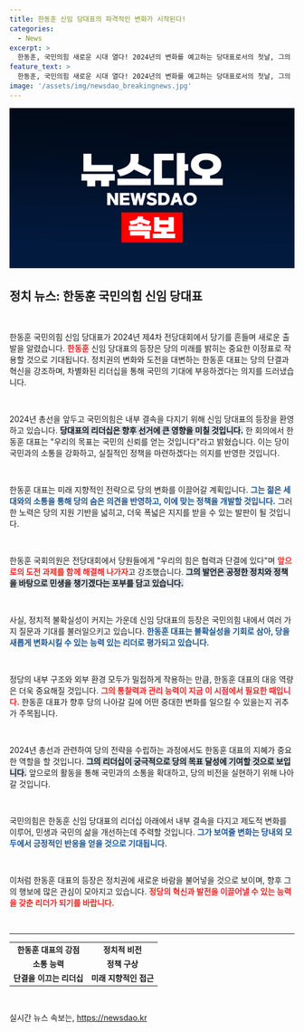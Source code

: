 ```yaml
---
title: 한동훈 신임 당대표의 파격적인 변화가 시작된다!
categories:
  - News
excerpt: >
  한동훈, 국민의힘 새로운 시대 열다! 2024년의 변화를 예고하는 당대표로서의 첫날, 그의 행보가 주목받고 있다.
feature_text: >
  한동훈, 국민의힘 새로운 시대 열다! 2024년의 변화를 예고하는 당대표로서의 첫날, 그의 행보가 주목받고 있다.
image: '/assets/img/newsdao_breakingnews.jpg'
---
```


<p><img src="/assets/img/newsdao_breakingnews.jpg" alt="koreaapp 속보" /></p>

<h2 data-ke-size="size26">정치 뉴스: 한동훈 국민의힘 신임 당대표</h2>

<p data-ke-size="size16">
&nbsp;
</p>

<p>한동훈 국민의힘 신임 당대표가 2024년 제4차 전당대회에서 당기를 흔들며 새로운 출발을 알렸습니다. <b><span style="color: #ee2323;">한동훈</span></b> 신임 당대표의 등장은 당의 미래를 밝히는 중요한 이정표로 작용할 것으로 기대됩니다. 정치권의 변화와 도전을 대변하는 한동훈 대표는 당의 단결과 혁신을 강조하며, 차별화된 리더십을 통해 국민의 기대에 부응하겠다는 의지를 드러냈습니다. </p>

<p data-ke-size="size16">
&nbsp;
</p>

<p>2024년 총선을 앞두고 국민의힘은 내부 결속을 다지기 위해 신임 당대표의 등장을 환영하고 있습니다. <b><span style="background-color: #21538527;">당대표의 리더십은 향후 선거에 큰 영향을 미칠 것입니다.</span></b> 한 회의에서 한동훈 대표는 "우리의 목표는 국민의 신뢰를 얻는 것입니다"라고 밝혔습니다. 이는 당이 국민과의 소통을 강화하고, 실질적인 정책을 마련하겠다는 의지를 반영한 것입니다.</p>

<p data-ke-size="size16">
&nbsp;
</p>

<p>한동훈 대표는 미래 지향적인 전략으로 당의 변화를 이끌어갈 계획입니다. <b><span style="color: #1a5490;">그는 젊은 세대와의 소통을 통해 당의 숨은 의견을 반영하고, 이에 맞는 정책을 개발할 것입니다.</span></b> 그러한 노력은 당의 지원 기반을 넓히고, 더욱 폭넓은 지지를 받을 수 있는 발판이 될 것입니다.</p>

<p data-ke-size="size16">
&nbsp;
</p>

<p>한동훈 국회의원은 전당대회에서 당원들에게 "우리의 힘은 협력과 단결에 있다"며 <b><span style="color: #ee2323;">앞으로의 도전 과제를 함께 해결해 나가자</span></b>고 강조했습니다. <b><span style="background-color: #21538527;">그의 발언은 공정한 정치와 정책을 바탕으로 민생을 챙기겠다는 포부를 담고 있습니다.</span></b> </p>

<p data-ke-size="size16">
&nbsp;
</p>

<p>사실, 정치적 불확실성이 커지는 가운데 신임 당대표의 등장은 국민의힘 내에서 여러 가지 질문과 기대를 불러일으키고 있습니다. <b><span style="color: #1a5490;">한동훈 대표는 불확실성을 기회로 삼아, 당을 새롭게 변화시킬 수 있는 능력 있는 리더로 평가되고 있습니다.</span></b> </p>

<p data-ke-size="size16">
&nbsp;
</p>

<p>정당의 내부 구조와 외부 환경 모두가 밀접하게 작용하는 만큼, 한동훈 대표의 대응 역량은 더욱 중요해질 것입니다. <b><span style="color: #ee2323;">그의 통찰력과 관리 능력이 지금 이 시점에서 필요한 때입니다.</span></b> 한동훈 대표가 향후 당의 나아갈 길에 어떤 중대한 변화를 일으킬 수 있을는지 귀추가 주목됩니다. </p>

<p data-ke-size="size16">
&nbsp;
</p>

<p>2024년 총선과 관련하여 당의 전략을 수립하는 과정에서도 한동훈 대표의 지혜가 중요한 역할을 할 것입니다. <b><span style="background-color: #21538527;">그의 리더십이 궁극적으로 당의 목표 달성에 기여할 것으로 보입니다.</span></b> 앞으로의 활동을 통해 국민과의 소통을 확대하고, 당의 비전을 실현하기 위해 나아갈 것입니다. </p>

<p data-ke-size="size16">
&nbsp;
</p>

<p>국민의힘은 한동훈 신임 당대표의 리더십 아래에서 내부 결속을 다지고 제도적 변화를 이루어, 민생과 국민의 삶을 개선하는데 주력할 것입니다. <b><span style="color: #1a5490;">그가 보여줄 변화는 당내외 모두에서 긍정적인 반응을 얻을 것으로 기대됩니다.</span></b> </p>

<p data-ke-size="size16">
&nbsp;
</p>

<p>이처럼 한동훈 대표의 등장은 정치권에 새로운 바람을 불어넣을 것으로 보이며, 향후 그의 행보에 많은 관심이 모아지고 있습니다. <b><span style="color: #ee2323;">정당의 혁신과 발전을 이끌어낼 수 있는 능력을 갖춘 리더가 되기를 바랍니다.</span></b> </p>

<p data-ke-size="size16">
&nbsp;
</p>

<hr>

<table style="width: 100%; border-collapse: collapse;">
  <tr>
    <td style="text-align: center; height: 17px;"><b>한동훈 대표의 강점</b></td>
    <td style="text-align: center; height: 17px;"><b>정치적 비전</b></td>
  </tr>
  <tr>
    <td style="text-align: center; height: 17px;"><b>소통 능력</b></td>
    <td style="text-align: center; height: 17px;"><b>정책 구상</b></td>
  </tr>
  <tr>
    <td style="text-align: center; height: 17px;"><b>단결을 이끄는 리더십</b></td>
    <td style="text-align: center; height: 17px;"><b>미래 지향적인 접근</b></td>
  </tr>
</table>

<p data-ke-size="size16">
&nbsp;
</p>
실시간 뉴스 속보는, <a href="https://newsdao.kr" rel="dofollow">https://newsdao.kr</a>


